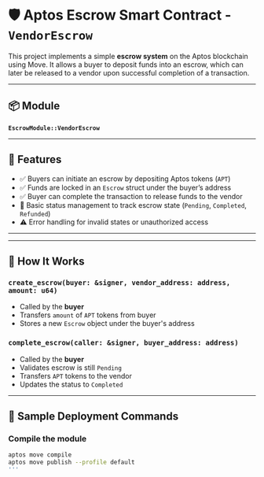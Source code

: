 # 🛡️ Aptos Escrow Smart Contract - `VendorEscrow`

This project implements a simple **escrow system** on the Aptos blockchain using Move. It allows a buyer to deposit funds into an escrow, which can later be released to a vendor upon successful completion of a transaction.

---

## 📦 Module

**`EscrowModule::VendorEscrow`**

---

## 🚀 Features

- ✅ Buyers can initiate an escrow by depositing Aptos tokens (`APT`)
- ✅ Funds are locked in an `Escrow` struct under the buyer’s address
- ✅ Buyer can complete the transaction to release funds to the vendor
- 🔐 Basic status management to track escrow state (`Pending`, `Completed`, `Refunded`)
- ⚠️ Error handling for invalid states or unauthorized access

---


---

## 🧠 How It Works

### `create_escrow(buyer: &signer, vendor_address: address, amount: u64)`

- Called by the **buyer**
- Transfers `amount` of `APT` tokens from buyer
- Stores a new `Escrow` object under the buyer's address

### `complete_escrow(caller: &signer, buyer_address: address)`

- Called by the **buyer**
- Validates escrow is still `Pending`
- Transfers `APT` tokens to the vendor
- Updates the status to `Completed`

---

## 📜 Sample Deployment Commands

### Compile the module

```bash
aptos move compile
aptos move publish --profile default
'''

